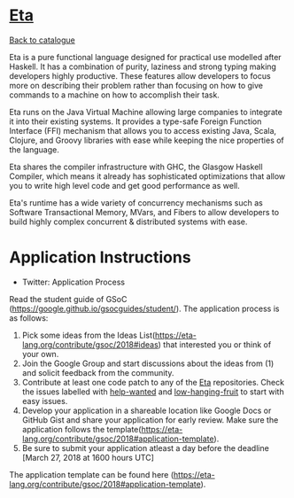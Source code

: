 
# [Eta](https://eta-lang.org/)

[Back to catalogue](../README.md#the-eta-programming-language)

Eta is a pure functional language designed for practical use modelled after Haskell. It has a combination of purity, laziness and strong typing making developers highly productive. These features allow developers to focus more on describing their problem rather than focusing on how to give commands to a machine on how to accomplish their task.

Eta runs on the Java Virtual Machine allowing large companies to integrate it into their existing systems. It provides a type-safe Foreign Function Interface (FFI) mechanism that allows you to access existing Java, Scala, Clojure, and Groovy libraries with ease while keeping the nice properties of the language.

Eta shares the compiler infrastructure with GHC, the Glasgow Haskell Compiler, which means it already has sophisticated optimizations that allow you to write high level code and get good performance as well.

Eta's runtime has a wide variety of concurrency mechanisms such as Software Transactional Memory, MVars, and Fibers to allow developers to build highly complex concurrent & distributed systems with ease.

# Application Instructions

* Twitter: Application Process

Read the student guide of GSoC (https://google.github.io/gsocguides/student/). The application process is as follows:

1. Pick some ideas from the Ideas List(https://eta-lang.org/contribute/gsoc/2018#ideas) that interested you or think of your own.
2. Join the Google Group and start discussions about the ideas from (1) and solicit feedback from the community. 
3. Contribute at least one code patch to any of the [Eta](https://github.com/typelead) repositories. Check the issues labelled with [help-wanted](https://github.com/typelead/eta/labels/help%20wanted) and [low-hanging-fruit](https://github.com/typelead/eta/labels/low-hanging-fruit) to start with easy issues.
4. Develop your application in a shareable location like Google Docs or GitHub Gist and share your application for early review. Make sure the application follows the template(https://eta-lang.org/contribute/gsoc/2018#application-template).
5. Be sure to submit your application atleast a day before the deadline [March 27, 2018 at 1600 hours UTC]

The application template can be found here (https://eta-lang.org/contribute/gsoc/2018#application-template).